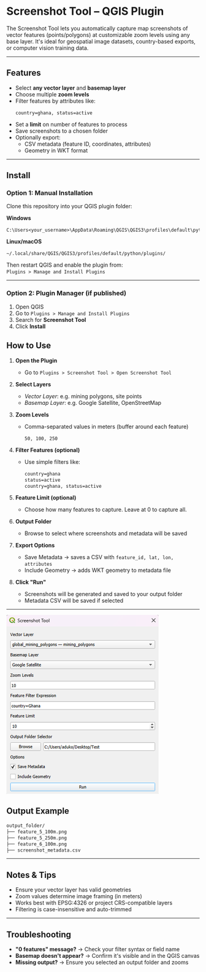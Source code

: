 # Screenshot Tool – QGIS Plugin

The Screenshot Tool lets you automatically capture map screenshots of vector features (points/polygons) at customizable zoom levels using any base layer. It's ideal for geospatial image datasets, country-based exports, or computer vision training data.

---

## Features

- Select **any vector layer** and **basemap layer**
- Choose multiple **zoom levels**
- Filter features by attributes like:
  ```
  country=ghana, status=active
  ```
- Set a **limit** on number of features to process
- Save screenshots to a chosen folder
- Optionally export:
  - CSV metadata (feature ID, coordinates, attributes)
  - Geometry in WKT format

---

## Install

### Option 1: Manual Installation

Clone this repository into your QGIS plugin folder:

**Windows**
```
C:\Users<your_username>\AppData\Roaming\QGIS\QGIS3\profiles\default\python\plugins\
```
**Linux/macOS**
```
~/.local/share/QGIS/QGIS3/profiles/default/python/plugins/
```
Then restart QGIS and enable the plugin from:  
`Plugins > Manage and Install Plugins`

---

### Option 2: Plugin Manager (if published)

1. Open QGIS
2. Go to `Plugins > Manage and Install Plugins`
3. Search for **Screenshot Tool**
4. Click **Install**

## How to Use

1. **Open the Plugin**
   - Go to `Plugins > Screenshot Tool > Open Screenshot Tool`

2. **Select Layers**
   - *Vector Layer*: e.g. mining polygons, site points
   - *Basemap Layer*: e.g. Google Satellite, OpenStreetMap

3. **Zoom Levels**
   - Comma-separated values in meters (buffer around each feature)
     ```
     50, 100, 250
     ```

4. **Filter Features (optional)**
   - Use simple filters like:
     ```
     country=ghana
     status=active
     country=ghana, status=active
     ```

5. **Feature Limit (optional)**
   - Choose how many features to capture. Leave at 0 to capture all.

6. **Output Folder**
   - Browse to select where screenshots and metadata will be saved

7. **Export Options**
   -  Save Metadata → saves a CSV with `feature_id, lat, lon, attributes`
   -  Include Geometry → adds WKT geometry to metadata file

8. **Click "Run"**
   - Screenshots will be generated and saved to your output folder
   - Metadata CSV will be saved if selected

---
![Screenshot](Screenshot_Tool_UI.png)

## Output Example

```
output_folder/
├── feature_5_100m.png
├── feature_5_250m.png
├── feature_6_100m.png
├── screenshot_metadata.csv
```

---

## Notes & Tips

- Ensure your vector layer has valid geometries
- Zoom values determine image framing (in meters)
- Works best with EPSG:4326 or project CRS-compatible layers
- Filtering is case-insensitive and auto-trimmed

---

## Troubleshooting

- **"0 features" message?** → Check your filter syntax or field name
- **Basemap doesn't appear?** → Confirm it's visible and in the QGIS canvas
- **Missing output?** → Ensure you selected an output folder and zooms
